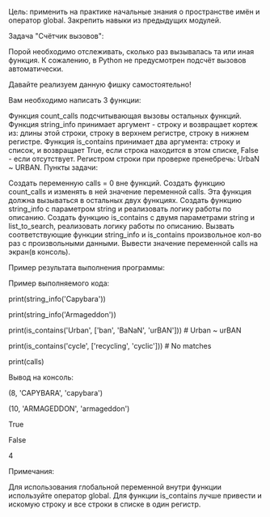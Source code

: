 Цель: применить на практике начальные знания о пространстве имён и оператор global. Закрепить навыки из предыдущих модулей.



Задача "Счётчик вызовов":

Порой необходимо отслеживать, сколько раз вызывалась та или иная функция. К сожалению, в Python не предусмотрен подсчёт вызовов автоматически.

Давайте реализуем данную фишку самостоятельно!



Вам необходимо написать 3 функции:

Функция count_calls подсчитывающая вызовы остальных функций.
Функция string_info принимает аргумент - строку и возвращает кортеж из: длины этой строки, строку в верхнем регистре, строку в нижнем регистре.
Функция is_contains принимает два аргумента: строку и список, и возвращает True, если строка находится в этом списке, False - если отсутствует. Регистром строки при проверке пренебречь: UrbaN ~ URBAN.
Пункты задачи:

Создать переменную calls = 0 вне функций.
Создать функцию count_calls и изменять в ней значение переменной calls. Эта функция должна вызываться в остальных двух функциях.
Создать функцию string_info с параметром string и реализовать логику работы по описанию.
Создать функцию is_contains с двумя параметрами string и list_to_search, реализовать логику работы по описанию.
Вызвать соответствующие функции string_info и is_contains произвольное кол-во раз с произвольными данными.
Вывести значение переменной calls на экран(в консоль).


Пример результата выполнения программы:

Пример выполняемого кода:

print(string_info('Capybara'))

print(string_info('Armageddon'))

print(is_contains('Urban', ['ban', 'BaNaN', 'urBAN'])) # Urban ~ urBAN

print(is_contains('cycle', ['recycling', 'cyclic'])) # No matches

print(calls)

Вывод на консоль:

(8, 'CAPYBARA', 'capybara')

(10, 'ARMAGEDDON', 'armageddon')

True

False

4

Примечания:

Для использования глобальной переменной внутри функции используйте оператор global.
Для функции is_contains лучше привести и искомую строку и все строки в списке в один регистр.
